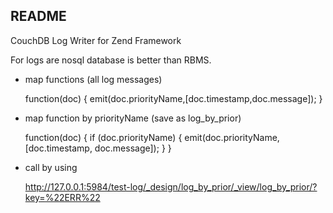 README
------

CouchDB Log Writer for Zend Framework

For logs are nosql database is better than RBMS.

- map functions (all log messages)


    function(doc) {
          emit(doc.priorityName,[doc.timestamp,doc.message]);
    }

- map function by priorityName (save as log_by_prior)


    function(doc) {
      if (doc.priorityName) {
             emit(doc.priorityName, [doc.timestamp, doc.message]);
      }
    }

-  call by using


    http://127.0.0.1:5984/test-log/_design/log_by_prior/_view/log_by_prior/?key=%22ERR%22